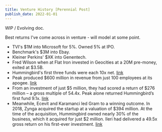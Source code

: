 ```yaml
---
title: Venture History [Perennial Post]
publish_date: 2022-01-01
---
```


WIP / Evolving doc. 

Best returns I've come across in venture - will model at some point. 

- TVI's $1M into Microsoft for 5%. Owned 5% at IPO. 
- Benchmark's $3M into Ebay.
- Kleiner Perkins' $XK into Genentech.
- Fred Wilson when at Flat Iron invested in Geocities at a 20M pre-money, exited at $3.5B.
- Hummingbird's first three funds were each 10x net. [link](https://thegeneralist.substack.com/p/hummingbird)
- Peak produced $600 million in revenue from just 100 employees at its apogee. [link](https://thegeneralist.substack.com/p/hummingbird)
- From an investment of just $5 million, they had scored a return of $276 million – a gross multiple of 54.4x. Peak alone returned Hummingbird’s first fund 9.1x. [link](https://thegeneralist.substack.com/p/hummingbird)
- Meanwhile, Ecevit and Karamanci led Gram to a winning outcome. In 2018, Zynga acquired the startup at a valuation of $394 million. At the time of the acquisition, Hummingbird owned nearly 30% of the business, which it acquired for just $2 million. Ileri had delivered a 49.5x gross return on his first-ever investment. [link](https://thegeneralist.substack.com/p/hummingbird)
